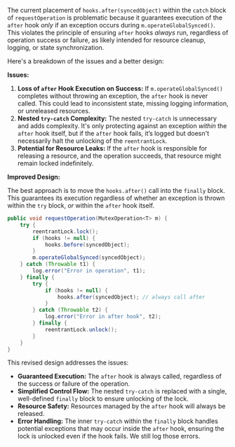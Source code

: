 The current placement of `hooks.after(syncedObject)` within the `catch` block of `requestOperation` is problematic because it guarantees execution of the `after` hook *only* if an exception occurs during `m.operateGlobalSynced()`. This violates the principle of ensuring `after` hooks *always* run, regardless of operation success or failure, as likely intended for resource cleanup, logging, or state synchronization.

Here's a breakdown of the issues and a better design:

**Issues:**

1.  **Loss of `after` Hook Execution on Success:** If `m.operateGlobalSynced()` completes without throwing an exception, the `after` hook is never called. This could lead to inconsistent state, missing logging information, or unreleased resources.
2.  **Nested `try-catch` Complexity:** The nested `try-catch` is unnecessary and adds complexity. It's only protecting against an exception *within* the `after` hook itself, but if the `after` hook fails, it’s logged but doesn't necessarily halt the unlocking of the `reentrantLock`.
3.  **Potential for Resource Leaks:** If the `after` hook is responsible for releasing a resource, and the operation succeeds, that resource might remain locked indefinitely.

**Improved Design:**

The best approach is to move the `hooks.after()` call into the `finally` block. This guarantees its execution regardless of whether an exception is thrown within the `try` block, *or* within the `after` hook itself.

```java
public void requestOperation(MutexOperation<T> m) {
    try {
        reentrantLock.lock();
        if (hooks != null) {
            hooks.before(syncedObject);
        }
        m.operateGlobalSynced(syncedObject);
    } catch (Throwable t1) {
        log.error("Error in operation", t1);
    } finally {
        try {
            if (hooks != null) {
                hooks.after(syncedObject); // always call after
            }
        } catch (Throwable t2) {
            log.error("Error in after hook", t2);
        } finally {
            reentrantLock.unlock();
        }
    }
}
```

This revised design addresses the issues:

*   **Guaranteed Execution:** The `after` hook is always called, regardless of the success or failure of the operation.
*   **Simplified Control Flow:** The nested `try-catch` is replaced with a single, well-defined `finally` block to ensure unlocking of the lock.
*   **Resource Safety:** Resources managed by the `after` hook will always be released.
*   **Error Handling:** The inner `try-catch` within the `finally` block handles potential exceptions that may occur inside the `after` hook, ensuring the lock is unlocked even if the hook fails.  We still log those errors.